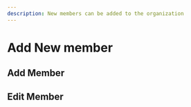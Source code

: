 ```yaml
---
description: New members can be added to the organization
---
```


# Add New member

## Add Member

## Edit Member

